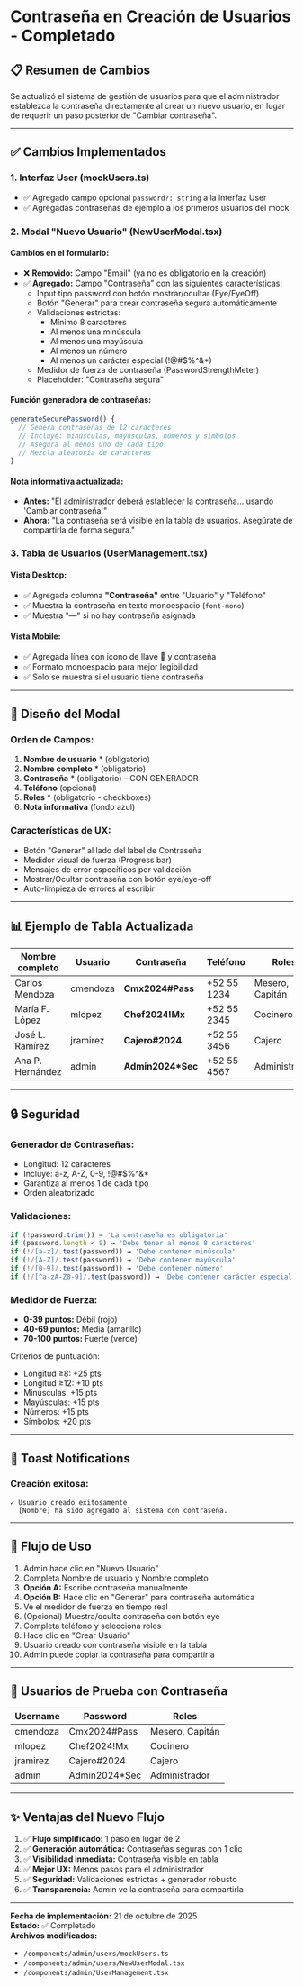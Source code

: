 # Contraseña en Creación de Usuarios - Completado

## 📋 Resumen de Cambios

Se actualizó el sistema de gestión de usuarios para que el administrador establezca la contraseña directamente al crear un nuevo usuario, en lugar de requerir un paso posterior de "Cambiar contraseña".

---

## ✅ Cambios Implementados

### 1. **Interfaz User (mockUsers.ts)**
- ✅ Agregado campo opcional `password?: string` a la interfaz User
- ✅ Agregadas contraseñas de ejemplo a los primeros usuarios del mock

### 2. **Modal "Nuevo Usuario" (NewUserModal.tsx)**

#### Cambios en el formulario:
- ❌ **Removido:** Campo "Email" (ya no es obligatorio en la creación)
- ✅ **Agregado:** Campo "Contraseña" con las siguientes características:
  - Input tipo password con botón mostrar/ocultar (Eye/EyeOff)
  - Botón "Generar" para crear contraseña segura automáticamente
  - Validaciones estrictas:
    - Mínimo 8 caracteres
    - Al menos una minúscula
    - Al menos una mayúscula
    - Al menos un número
    - Al menos un carácter especial (!@#$%^&*)
  - Medidor de fuerza de contraseña (PasswordStrengthMeter)
  - Placeholder: "Contraseña segura"

#### Función generadora de contraseñas:
```typescript
generateSecurePassword() {
  // Genera contraseñas de 12 caracteres
  // Incluye: minúsculas, mayúsculas, números y símbolos
  // Asegura al menos uno de cada tipo
  // Mezcla aleatoria de caracteres
}
```

#### Nota informativa actualizada:
- **Antes:** "El administrador deberá establecer la contraseña... usando 'Cambiar contraseña'"
- **Ahora:** "La contraseña será visible en la tabla de usuarios. Asegúrate de compartirla de forma segura."

### 3. **Tabla de Usuarios (UserManagement.tsx)**

#### Vista Desktop:
- ✅ Agregada columna **"Contraseña"** entre "Usuario" y "Teléfono"
- ✅ Muestra la contraseña en texto monoespacio (`font-mono`)
- ✅ Muestra "—" si no hay contraseña asignada

#### Vista Mobile:
- ✅ Agregada línea con icono de llave 🔑 y contraseña
- ✅ Formato monoespacio para mejor legibilidad
- ✅ Solo se muestra si el usuario tiene contraseña

---

## 🎨 Diseño del Modal

### Orden de Campos:
1. **Nombre de usuario** * (obligatorio)
2. **Nombre completo** * (obligatorio)
3. **Contraseña** * (obligatorio) - CON GENERADOR
4. **Teléfono** (opcional)
5. **Roles** * (obligatorio - checkboxes)
6. **Nota informativa** (fondo azul)

### Características de UX:
- Botón "Generar" al lado del label de Contraseña
- Medidor visual de fuerza (Progress bar)
- Mensajes de error específicos por validación
- Mostrar/Ocultar contraseña con botón eye/eye-off
- Auto-limpieza de errores al escribir

---

## 📊 Ejemplo de Tabla Actualizada

| Nombre completo | Usuario | **Contraseña** | Teléfono | Roles | Estado | Fecha |
|----------------|---------|----------------|----------|-------|--------|-------|
| Carlos Mendoza | cmendoza | **Cmx2024#Pass** | +52 55 1234 | Mesero, Capitán | Activo | 21/10/2025 |
| María F. López | mlopez | **Chef2024!Mx** | +52 55 2345 | Cocinero | Activo | 15/1/2024 |
| José L. Ramírez | jramirez | **Cajero#2024** | +52 55 3456 | Cajero | Activo | 20/1/2024 |
| Ana P. Hernández | admin | **Admin2024*Sec** | +52 55 4567 | Administrador | Activo | 10/1/2024 |

---

## 🔒 Seguridad

### Generador de Contraseñas:
- Longitud: 12 caracteres
- Incluye: a-z, A-Z, 0-9, !@#$%^&*
- Garantiza al menos 1 de cada tipo
- Orden aleatorizado

### Validaciones:
```typescript
if (!password.trim()) → 'La contraseña es obligatoria'
if (password.length < 8) → 'Debe tener al menos 8 caracteres'
if (!/[a-z]/.test(password)) → 'Debe contener minúscula'
if (!/[A-Z]/.test(password)) → 'Debe contener mayúscula'
if (!/[0-9]/.test(password)) → 'Debe contener número'
if (!/[^a-zA-Z0-9]/.test(password)) → 'Debe contener carácter especial'
```

### Medidor de Fuerza:
- **0-39 puntos:** Débil (rojo)
- **40-69 puntos:** Media (amarillo)
- **70-100 puntos:** Fuerte (verde)

Criterios de puntuación:
- Longitud ≥8: +25 pts
- Longitud ≥12: +10 pts
- Minúsculas: +15 pts
- Mayúsculas: +15 pts
- Números: +15 pts
- Símbolos: +20 pts

---

## 📝 Toast Notifications

### Creación exitosa:
```
✓ Usuario creado exitosamente
  [Nombre] ha sido agregado al sistema con contraseña.
```

---

## 🎯 Flujo de Uso

1. Admin hace clic en "Nuevo Usuario"
2. Completa Nombre de usuario y Nombre completo
3. **Opción A:** Escribe contraseña manualmente
4. **Opción B:** Hace clic en "Generar" para contraseña automática
5. Ve el medidor de fuerza en tiempo real
6. (Opcional) Muestra/oculta contraseña con botón eye
7. Completa teléfono y selecciona roles
8. Hace clic en "Crear Usuario"
9. Usuario creado con contraseña visible en la tabla
10. Admin puede copiar la contraseña para compartirla

---

## 🧪 Usuarios de Prueba con Contraseña

| Username | Password | Roles |
|----------|----------|-------|
| cmendoza | Cmx2024#Pass | Mesero, Capitán |
| mlopez | Chef2024!Mx | Cocinero |
| jramirez | Cajero#2024 | Cajero |
| admin | Admin2024*Sec | Administrador |

---

## ✨ Ventajas del Nuevo Flujo

1. ✅ **Flujo simplificado:** 1 paso en lugar de 2
2. ✅ **Generación automática:** Contraseñas seguras con 1 clic
3. ✅ **Visibilidad inmediata:** Contraseña visible en tabla
4. ✅ **Mejor UX:** Menos pasos para el administrador
5. ✅ **Seguridad:** Validaciones estrictas + generador robusto
6. ✅ **Transparencia:** Admin ve la contraseña para compartirla

---

**Fecha de implementación:** 21 de octubre de 2025  
**Estado:** ✅ Completado  
**Archivos modificados:**
- `/components/admin/users/mockUsers.ts`
- `/components/admin/users/NewUserModal.tsx`
- `/components/admin/UserManagement.tsx`
